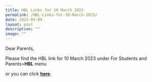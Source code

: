 ```yaml
---
title: HBL Links for 10 March 2023
permalink: /HBL-Links-for-10-March-2023/
date: 2023-03-09
layout: post
description: ""
image: ""
---
```


Dear Parents,

Please find the HBL link for 10 March 2023 under For Students and Parents>**HBL** menu

or you can click **[here](https://frontierpri.moe.edu.sg/HBL-Links-for-10-March-2023/)**.